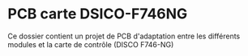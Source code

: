 # PCB carte DSICO-F746NG

Ce dossier contient un projet de PCB d'adaptation entre les différents modules et la carte de contrôle (DISCO F746-NG)
